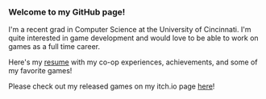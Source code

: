 ### Welcome to my GitHub page!

I'm a recent grad in Computer Science at the University of Cincinnati. I'm quite interested in game development and would love to be able to work on games as a full time career.

Here's my [resume](https://github.com/ericmichalski/About-Me/blob/main/EricMichalski_Resume.pdf) with my co-op experiences, achievements, and some of my favorite games!

Please check out my released games on my itch.io page [here](https://eric-michalski.itch.io/)!
